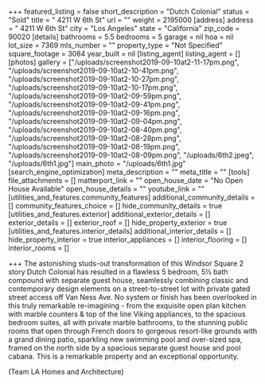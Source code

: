 +++
featured_listing = false
short_description = "Dutch Colonial"
status = "Sold"
title = " 4211 W 6th St"
url = ""
weight = 2195000
[address]
address = " 4211 W 6th St"
city = "Los Angeles"
state = "California"
zip_code = 90020
[details]
bathrooms = 5.5
bedrooms = 5
garage = nil
hoa = nil
lot_size = 7369
mls_number = ""
property_type = "Not Specified"
square_footage = 3084
year_built = nil
[listing_agent]
listing_agent = []
[photos]
gallery = ["/uploads/screenshot2019-09-10at2-11-17pm.png", "/uploads/screenshot2019-09-10at2-10-41pm.png", "/uploads/screenshot2019-09-10at2-10-27pm.png", "/uploads/screenshot2019-09-10at2-10-17pm.png", "/uploads/screenshot2019-09-10at2-09-59pm.png", "/uploads/screenshot2019-09-10at2-09-41pm.png", "/uploads/screenshot2019-09-10at2-09-16pm.png", "/uploads/screenshot2019-09-10at2-09-04pm.png", "/uploads/screenshot2019-09-10at2-08-40pm.png", "/uploads/screenshot2019-09-10at2-08-28pm.png", "/uploads/screenshot2019-09-10at2-08-19pm.png", "/uploads/screenshot2019-09-10at2-08-09pm.png", "/uploads/6th2.jpeg", "/uploads/6th1.jpg"]
main_photo = "/uploads/6th1.jpg"
[search_engine_optimization]
meta_description = ""
meta_title = ""
[tools]
file_attachments = []
matterport_link = ""
open_house_date = "No Open House Available"
open_house_details = ""
youtube_link = ""
[utilities_and_features.community_features]
additional_community_details = []
community_features_choice = []
hide_community_details = true
[utilities_and_features.exterior]
additional_exterior_details = []
exterior_details = []
exterior_roof = []
hide_property_exterior = true
[utilities_and_features.interior_details]
additional_interior_details = []
hide_property_interior = true
interior_appliances = []
interior_flooring = []
interior_rooms = []

+++
The astonishing studs-out transformation of this Windsor Square 2 story Dutch Colonial has resulted in a flawless 5 bedroom, 5½ bath compound with separate guest house, seamlessly combining classic and contemporary design elements on a street-to-street lot with private gated street access off Van Ness Ave. No system or finish has been overlooked in this truly remarkable re-imagining - from the exquisite open plan kitchen with marble counters & top of the line Viking appliances, to the spacious bedroom suites, all with private marble bathrooms, to the stunning public rooms that open through French doors to gorgeous resort-like grounds with a grand dining patio, sparkling new swimming pool and over-sized spa, framed on the north side by a spacious separate guest house and pool cabana. This is a remarkable property and an exceptional opportunity.

(Team LA Homes and Architecture)